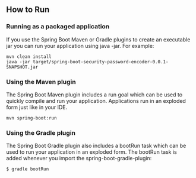 ## How to Run


### Running as a packaged application
If you use the Spring Boot Maven or Gradle plugins to create an executable jar you can run your application using java -jar. For example:
~~~
mvn clean install
java -jar target/spring-boot-security-password-encoder-0.0.1-SNAPSHOT.jar
~~~

### Using the Maven plugin
The Spring Boot Maven plugin includes a run goal which can be used to quickly compile and run your application. Applications run in an exploded form just like in your IDE.
~~~
mvn spring-boot:run
~~~

### Using the Gradle plugin
The Spring Boot Gradle plugin also includes a bootRun task which can be used to run your application in an exploded form. The bootRun task is added whenever you import the spring-boot-gradle-plugin:
~~~
$ gradle bootRun
~~~

